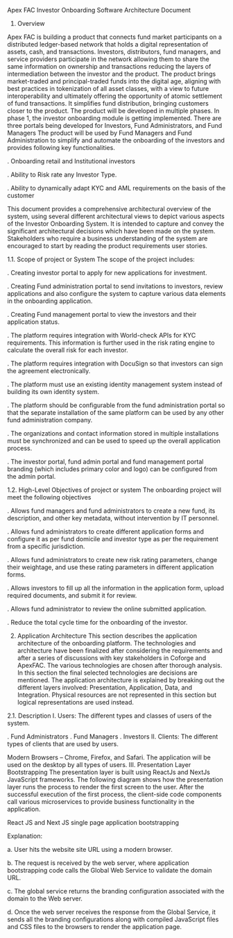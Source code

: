 Apex FAC Investor Onboarding
Software Architecture Document

1. Overview

Apex FAC is building a product that connects fund market participants on a distributed ledger-based network that holds a digital representation of assets, cash, and transactions.
Investors, distributors, fund managers, and service providers participate in the network allowing them to share the same information on ownership and transactions reducing the layers of intermediation between the investor and the product.
The product brings market-traded and principal-traded funds into the digital age, aligning with best practices in tokenization of all asset classes, with a view to future interoperability and ultimately offering the opportunity of atomic settlement of fund transactions. It simplifies fund distribution, bringing customers closer to the product.
The product will be developed in multiple phases. In phase 1, the investor onboarding module is getting implemented. There are three portals being developed for Investors, Fund Administrators, and Fund Managers
The product will be used by Fund Managers and Fund Administration to simplify and automate the onboarding of the investors and provides following key functionalities.

. Onboarding retail and Institutional investors

. Ability to Risk rate any Investor Type.

. Ability to dynamically adapt KYC and AML requirements on the basis of the customer

This document provides a comprehensive architectural overview of the system, using several different architectural views to depict various aspects of the Investor Onboarding System. It is intended to capture and convey the significant architectural decisions which have been made on the system.
Stakeholders who require a business understanding of the system are encouraged to start by reading the product requirements user stories.

1.1. Scope of project or System
The scope of the project includes:

. Creating investor portal to apply for new applications for investment.

. Creating Fund administration portal to send invitations to investors, review applications and also configure the system to capture various data elements in the onboarding application.

. Creating Fund management portal to view the investors and their application status.

. The platform requires integration with World-check APIs for KYC requirements. This information is further used in the risk rating engine to calculate the overall risk for each investor.

. The platform requires integration with DocuSign so that investors can sign the agreement electronically.

. The platform must use an existing identity management system instead of building its own identity system.

. The platform should be configurable from the fund administration portal so that the separate installation of the same platform can be used by any other fund administration company.

. The organizations and contact information stored in multiple installations must be synchronized and can be used to speed up the overall application process.

. The investor portal, fund admin portal and fund management portal branding (which includes primary color and logo) can be configured from the admin portal.


1.2. High-Level Objectives of project or system
The onboarding project will meet the following objectives

. Allows fund managers and fund administrators to create a new fund, its description, and other key metadata, without intervention by IT personnel.

. Allows fund administrators to create different application forms and configure it as per fund domicile and investor type as per the requirement from a specific jurisdiction.

. Allows fund administrators to create new risk rating parameters, change their weightage, and use these rating parameters in different application forms.

. Allows investors to fill up all the information in the application form, upload required documents, and submit it for review.

. Allows fund administrator to review the online submitted application.

. Reduce the total cycle time for the onboarding of the investor.

2. Application Architecture
This section describes the application architecture of the onboarding platform. The technologies and architecture have been finalized after considering the requirements and after a series of discussions with key stakeholders in Coforge and ApexFAC.
The various technologies are chosen after thorough analysis. In this section the final selected technologies are decisions are mentioned.
The application architecture is explained by breaking out the different layers involved: Presentation, Application, Data, and Integration. Physical resources are not represented in this section but logical representations are used instead.


2.1. Description
I. Users: The different types and classes of users of the system.

. Fund Administrators
. Fund Managers
. Investors
II. Clients: The different types of clients that are used by users.

Modern Browsers – Chrome, Firefox, and Safari. The application will be used on the desktop by all types of users.
III. Presentation Layer Bootstrapping
The presentation layer is built using ReactJs and NextJs JavaScript frameworks.
The following diagram shows how the presentation layer runs the process to render the first screen to the user. After the successful execution of the first process, the client-side code components call various microservices to provide business functionality in the application.


React JS and Next JS single page application bootstrapping

Explanation:

a. User hits the website site URL using a modern browser.

b. The request is received by the web server, where application bootstrapping code calls the Global Web Service to validate the domain URL.

c. The global service returns the branding configuration associated with the domain to the Web server.

d. Once the web server receives the response from the Global Service, it sends all the branding configurations along with compiled JavaScript files and CSS files to the browsers to render the application page.
